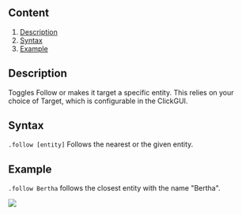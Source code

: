 ## Content
  1. [Description](#description)
  2. [Syntax](#syntax)
  3. [Example](#example)
  
## Description
Toggles Follow or makes it target a specific entity. This relies on your choice of Target, which is configurable in the
ClickGUI.

## Syntax
`.follow [entity]` Follows the nearest or the given entity.

## Example
`.follow Bertha` follows the closest entity with the name "Bertha".

![](http://puu.sh/hJniW/0962f648bd.png)

